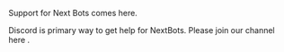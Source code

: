 Support for Next Bots comes here.

Discord is primary way to get help for NextBots. Please join our channel here <discord channel invitation>.


